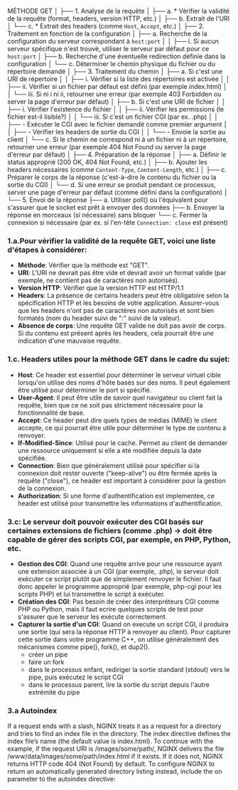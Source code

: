 MÉTHODE GET
│
├── 1. Analyse de la requête
│   ├── a. * Vérifier la validité de la requête (format, headers, version HTTP, etc.)
│   ├── b. Extrait de l'URI 
│   └── c. * Extrait des headers (comme `Host`, `Accept`, etc.)
│
├── 2. Traitement en fonction de la configuration
│   ├── a. Recherche de la configuration du serveur correspondant à `host:port`
│   │   ├── i. Si aucun serveur spécifique n'est trouvé, utiliser le serveur par défaut pour ce `host:port`
│   ├── b. Recherche d'une éventuelle redirection définie dans la configuration
│   └── c. Déterminer le chemin physique du fichier ou du répertoire demandé
│
├── 3. Traitement du chemin
│   ├── a. Si c'est une URI de répertoire
│   │   ├── i. Vérifier si la liste des répertoires est activée
│   │   ├── ii. Vérifier si un fichier par défaut est défini (par exemple index.html)
│   │   └── iii. Si ni i ni ii, retourner une erreur (par exemple 403 Forbidden ou server la page d'erreur par défaut)
│   ├── b. Si c'est une URI de fichier
│   │   ├── i. Vérifier l'existence du fichier
│   │   ├── ii. Vérifier les permissions (le fichier est-il lisible?)
│   │   └── iii. Si c'est un fichier CGI (par ex. .php)
│   │       ├── - Exécuter le CGI avec le fichier demandé comme premier argument
│   │       ├── - Vérifier les headers de sortie du CGI
│   │       └── - Envoie la sortie au client
│   └── c. Si le chemin ne correspond ni à un fichier ni à un répertoire, retourner une erreur (par exemple 404 Not Found ou server la page d'erreur par défaut)
│
├── 4. Préparation de la réponse
│   ├── a. Définir le status approprié (200 OK, 404 Not Found, etc.)
│   ├── b. Ajouter les headers nécessaires (comme `Content-Type`, `Content-Length`, etc.)
│   ├── c. Préparer le corps de la réponse (c'est-à-dire le contenu du fichier ou la sortie du CGI)
│   └── d. Si une erreur se produit pendant ce processus, server une page d'erreur par défaut (comme défini dans la configuration)
│
└── 5. Envoi de la réponse
    ├── a. Utiliser poll() ou l'équivalent pour s'assurer que le socket est prêt à envoyer des données
    ├── b. Envoyer la réponse en morceaux (si nécessaire) sans bloquer
    └── c. Fermer la connexion si nécessaire (par ex. si l'en-tête `Connection: close` est présent)



### 1.a.Pour vérifier la validité de la requête GET, voici une liste d'étapes à considérer:

- **Méthode**: Vérifier que la méthode est "GET".
- **URI**: L'URI ne devrait pas être vide et devrait avoir un format valide (par exemple, ne contient pas de caractères non autorisés).
- **Version HTTP**: Vérifier que la version HTTP est HTTP/1.1 
- **Headers**: La présence de certains headers peut être obligatoire selon la spécification HTTP et les besoins de votre application. Assurer-vous que les headers n'ont pas de caractères non autorisés et sont bien formatés (nom du header suivi de ":" suivi de la valeur).
- **Absence de corps**: Une requête GET valide ne doit pas avoir de corps. Si du contenu est présent après les headers, cela pourrait être une indication d'une mauvaise requête.


### 1.c. Headers utiles pour la méthode GET dans le cadre du sujet:

- **Host**: Ce header est essentiel pour déterminer le serveur virtuel cible lorsqu'on utilise des noms d'hôte basés sur des noms. Il peut également être utilisé pour déterminer le port si spécifié.
- **User-Agent**: Il peut être utile de savoir quel navigateur ou client fait la requête, bien que ce ne soit pas strictement nécessaire pour la fonctionnalité de base.
- **Accept**: Ce header peut dire quels types de médias (MIME) le client accepte, ce qui pourrait être utile pour déterminer le type de contenu à renvoyer.
- **If-Modified-Since**: Utilisé pour le cache. Permet au client de demander une ressource uniquement si elle a été modifiée depuis la date spécifiée.
- **Connection**: Bien que généralement utilisé pour spécifier si la connexion doit rester ouverte ("keep-alive") ou être fermée après la requête ("close"), ce header est important à considérer pour la gestion de la connexion.
- **Authorization**: Si une forme d'authentification est implementee, ce header est utilisé pour transmettre les informations d'authentification.

### 3.c: Le serveur doit pouvoir exécuter des CGI basés sur certaines extensions de fichiers (comme .php) -> doit être capable de gérer des scripts CGI, par exemple, en PHP, Python, etc.

- **Gestion des CGI**: Quand une requête arrive pour une ressource ayant une extension associée à un CGI (par exemple, .php), le serveur doit exécuter ce script plutôt que de simplement renvoyer le fichier. Il faut donc appeler le programme approprié (par exemple, php-cgi pour les scripts PHP) et lui transmettre le script à exécuter.
- **Création des CGI**: Pas besoin de créer des interpréteurs CGI comme PHP ou Python, mais il faut ecrire quelques scripts de test pour s'assurer que le serveur les exécute correctement.
- **Capturer la sortie d'un CGI**: Quand on execute un script CGI, il produira une sortie (qui sera la réponse HTTP à renvoyer au client). Pour capturer cette sortie dans votre programme C++, on utilise généralement des mécanismes comme pipe(), fork(), et dup2().
  - créer un pipe
  - faire un fork
  - dans le processus enfant, rediriger la sortie standard (stdout) vers le pipe, puis exécutez le script CGI
  - dans le processus parent, lire la sortie du script depuis l'autre extrémité du pipe

### 3.a Autoindex
If a request ends with a slash, NGINX treats it as a request for a directory and tries to find an index file in the directory. The index directive defines the index file’s name (the default value is index.html). To continue with the example, if the request URI is /images/some/path/, NGINX delivers the file /www/data/images/some/path/index.html if it exists. If it does not, NGINX returns HTTP code 404 (Not Found) by default. To configure NGINX to return an automatically generated directory listing instead, include the on parameter to the autoindex directive: